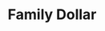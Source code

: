 ---
title: "Family Dollar"
url: /chicago/family-dollar-north-pulaski-road-2/
shop: variety store
---